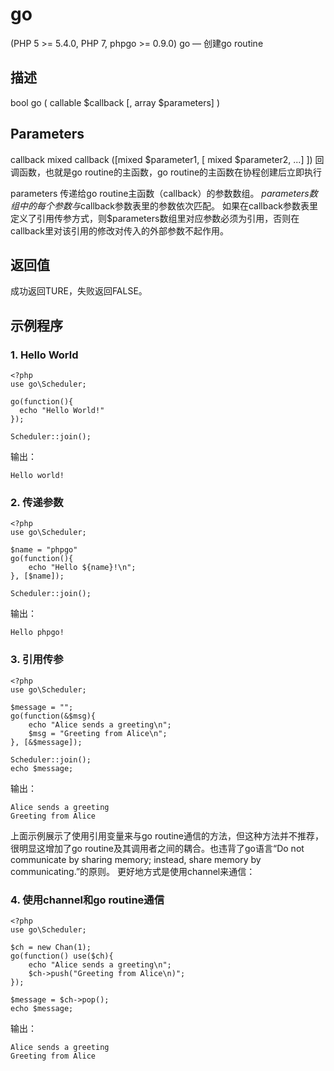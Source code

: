 # go
  
(PHP 5 >= 5.4.0, PHP 7, phpgo >= 0.9.0)
go — 创建go routine

## 描述
bool go ( callable $callback \[, array $parameters\] )

## Parameters
callback
mixed callback (\[mixed $parameter1, \[ mixed $parameter2, ...\] \])
回调函数，也就是go routine的主函数，go routine的主函数在协程创建后立即执行

parameters
传递给go routine主函数（callback）的参数数组。
$parameters数组中的每个参数与$callback参数表里的参数依次匹配。
如果在callback参数表里定义了引用传参方式，则$parameters数组里对应参数必须为引用，否则在callback里对该引用的修改对传入的外部参数不起作用。

## 返回值
成功返回TURE，失败返回FALSE。

## 示例程序
### 1. Hello World
```
<?php
use go\Scheduler;

go(function(){
  echo "Hello World!"
});

Scheduler::join();
```
输出：
```
Hello world!
```

### 2. 传递参数
```
<?php
use go\Scheduler;

$name = "phpgo"
go(function(){
    echo "Hello ${name}!\n";
}, [$name]);

Scheduler::join();
```
输出：
```
Hello phpgo!
```

### 3. 引用传参
```
<?php
use go\Scheduler;

$message = "";
go(function(&$msg){
    echo "Alice sends a greeting\n";
    $msg = "Greeting from Alice\n";
}, [&$message]);

Scheduler::join();
echo $message;
```
输出：
```
Alice sends a greeting
Greeting from Alice
```
上面示例展示了使用引用变量来与go routine通信的方法，但这种方法并不推荐，很明显这增加了go routine及其调用者之间的耦合。也违背了go语言“Do not communicate by sharing memory; instead, share memory by communicating.”的原则。
更好地方式是使用channel来通信：

### 4. 使用channel和go routine通信
```
<?php
use go\Scheduler;

$ch = new Chan(1);
go(function() use($ch){
    echo "Alice sends a greeting\n";
    $ch->push("Greeting from Alice\n)";
});

$message = $ch->pop();
echo $message;
```
输出：
```
Alice sends a greeting
Greeting from Alice
```

